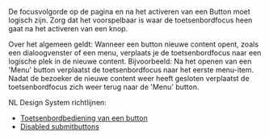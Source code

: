 <!-- @license CC0-1.0 -->

De focusvolgorde op de pagina en na het activeren van een Button moet logisch zijn. Zorg dat het voorspelbaar is waar de toetsenbordfocus heen gaat na het activeren van een knop.

Over het algemeen geldt: Wanneer een button nieuwe content opent, zoals een dialoogvenster of een menu, verplaats je de toetsenbordfocus naar een logische plek in de nieuwe content. Bijvoorbeeld: Na het openen van een 'Menu' button verplaatst de toetsenbordfocus naar het eerste menu-item. Nadat de bezoeker de nieuwe content weer heeft gesloten verplaatst de toetsenbordfocus zich weer terug naar de 'Menu' button.

NL Design System richtlijnen:

- [Toetsenbordbediening van een button](/richtlijnen/formulieren/buttons/toetsenbordbediening)
- [Disabled submitbuttons](/richtlijnen/formulieren/buttons/disabled-submitbuttons/)
